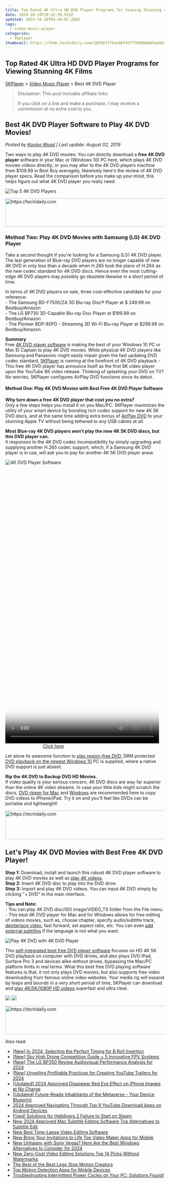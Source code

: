 ```yaml
---
title: Top Rated 4K Ultra HD DVD Player Programs for Viewing Stunning 4K Films
date: 2024-10-10T19:22:39.913Z
updated: 2024-10-18T04:49:07.286Z
tags:
  - video-music-player
categories:
  - 5kplayer
thumbnail: https://thmb.techidaily.com/5835b7f75acb6f437f70d9b6865adddf58cf9307d1c89bac2789b98350d1bacd.jpg
---
```


## Top Rated 4K Ultra HD DVD Player Programs for Viewing Stunning 4K Films

[5KPlayer](https://tools.techidaily.com/5kplayer/products/) \> [Video Music Player](https://tools.techidaily.com/5kplayer/video-music-player/) \> Best 4K DVD Player

>  Disclaimer: This post includes affiliate links
>
>  If you click on a link and make a purchase, I may receive a commission at no extra cost to you.
>

## Best 4K DVD Player Software to Play 4K DVD Movies!

 _Posted by [Kaylee Wood](https://www.quora.com/profile/Amanda-Hu-21) | Last update: August 02, 2019_

Two ways to play 4K DVD movies: You can directly download a **free 4K DVD player** software in your Mac or (Windows 10) PC here, which plays 4K DVD movies videos directly; or you may alter to the 4K DVD players machine from $109.99 in Best Buy averagely, likewisely here's the review of 4K DVD player specs. Read the comparison before you make up your mind, this helps figure out what 4K DVD player you really need.

![Top 5 4K DVD Players](https://www.5kplayer.com/video-music-player/img/multi-region-dvd-player-0603.jpg) 

<!-- affiliate ads begin -->
<a href="https://ephamedtechinc.pxf.io/c/5597632/2137211/26400" target="_top" id="2137211">
  <img src="//a.impactradius-go.com/display-ad/26400-2137211" border="0" alt="https://techidaily.com" width="728" height="90"/>
</a>
<img height="0" width="0" src="https://ephamedtechinc.pxf.io/i/5597632/2137211/26400" style="position:absolute;visibility:hidden;" border="0" />
<!-- affiliate ads end -->

### **Method Two: Play 4K DVD Movies with Samsung (LG) 4K DVD Player**

Take a second thought if you're looking for a Samsung (LG) 4K DVD player. The last generation of Blue-ray DVD players are no longer capable of new 4K DVD in only less than a decade when H.265 took the place of H.264 as the new codec standard for 4K DVD discs. Hence even the most cutting-edge 4K DVD players may possibly go obsolete likewise in a short period of time.

In terms of 4K DVD players on sale, three cost-effective candidate for your reference:  
\- The Samsung BD-F7500/ZA 3D Blu-ray Disc® Player at $ 249.99 on Bestbuy/Amazon  
\- The LG BP730 3D-Capable Blu-ray Disc Player at $199.99 on Bestbuy/Amazon  
\- The Pioneer BDP-80FD - Streaming 3D Wi-Fi Blu-ray Player at $299.98 on Bestbuy/Amazon

**Summary**  
Free [4K DVD player software](https://tools.techidaily.com/5kplayer/video-music-player/) is making the best of your Windows 10 PC or Mac El Captain to play 4K DVD movies. While physical 4K DVD players like Samsung and Panasonic might easily impair given the fast updating DVD codec standard, [5KPlayer](https://tools.techidaily.com/5kplayer/products/) is running at the forefront of 4K DVD playback - This free 4K DVD player has announce itself as the first 8K video player upon the YouTube 8K video release. Thinking of splashing your DVD on TV? No worries, 5KPlayer configures AirPlay DVD functions since its debut.

#### **Method One: Play 4K DVD Movies with Best Free 4K DVD Player Software**

**Why turn down a free 4K DVD player that cost you no extra?**  
Only a few steps helps you install it on you Mac/PC. 5KPlayer maximizes the utility of your smart device by boosting rich codec support for new 4K 5K DVD discs, and at the same time adding extra bonus of [AirPlay DVD](https://tools.techidaily.com/5kplayer/airplay/) to your stunning Apple TV without being tethered to any USB cables at all.

**Most Blue-ray 4K DVD players won't play the new 4K 5K DVD discs, but this DVD player can.**  
It responses to the 4K DVD codec incompatibility by simply upgrading and supplying another H.265 codec support, which, if a Samsung 4K DVD player is in use, will ask you to pay for another 4K 5K DVD player anew.

![4K DVD Player Software](https://www.5kplayer.com/video-music-player/img/5kp-watch-disney-movies-zjy.jpg) 

<!-- affiliate ads begin -->
<span id="1899850">
					<video width="486" height="864" style="cursor:pointer"
           poster="//a.impactradius-go.com/display-clicktoplayimage/1899850.png"
           onclick="if(!this.playClicked){this.play();this.setAttribute('controls',true);this.playClicked=true;}">
	   <source src="//a.impactradius-go.com/display-ad/14483-1899850">
	   <img src="//a.impactradius-go.com/display-clicktoplayimage/1899850.png" style="border: none; height: 100%; width: 100%; object-fit: contain">
	</video>
	<div style="width:304px;text-align:center"><a href="javascript:window.open(decodeURIComponent('https%3A%2F%2Felectronicx.pxf.io%2Fc%2F5597632%2F1899850%2F14483'), '_blank');void(0);">Click here</a></div>
</span>
<img height="0" width="0" src="https://imp.pxf.io/i/5597632/1899850/14483" style="position:absolute;visibility:hidden;" border="0" />
<!-- affiliate ads end -->

Let alone its awesome function to [play region-free DVD](https://tools.techidaily.com/5kplayer/video-music-player/), DRM protected [DVD playback on the newest Windows 10](https://tools.techidaily.com/5kplayer/video-music-player/) PC is supplied, where a native DVD support is just absent.

**Rip the 4K DVD to Backup DVD HD Movies.**  
 If video quality is your serious concern, 4K DVD discs are way far superior than the online 4K video streams. In case your little kids might scratch the discs, [DVD ripper for Mac](https://tools.techidaily.com/5kplayer/products/) and [Windows](https://tools.techidaily.com/5kplayer/products/) are recommended here to copy DVD videos to iPhone/iPad. Try it on and you'll feel like DVDs can be portable and lightweight!

<!-- affiliate ads begin -->
<a href="https://aligracehair.sjv.io/c/5597632/1868590/19272" target="_top" id="1868590">
  <img src="//a.impactradius-go.com/display-ad/19272-1868590" border="0" alt="https://techidaily.com" width="728" height="90"/>
</a>
<img height="0" width="0" src="https://aligracehair.sjv.io/i/5597632/1868590/19272" style="position:absolute;visibility:hidden;" border="0" />
<!-- affiliate ads end -->

## Let's Play 4K DVD Movies with Best Free 4K DVD Player!

**Step 1:** Download, install and launch this robust 4K DVD player software to play 4K DVD movies as well as [play 4K videos](https://tools.techidaily.com/5kplayer/video-music-player/).  
**Step 2:** Insert 4K DVD disc to play into the DVD drive.  
**Step 3:** Import and play 4K DVD videos. You can input 4K DVD simply by clicking "+ DVD" in the main interface.

**Tips and Note:**  
 \- You can play 4K DVD disc/ISO image/VIDEO\_TS folder from the File menu.  
 \- This best 4K DVD player for Mac and for Windows allows for free editing of videos movies, such as, choose chapter, specify audio/subtitle track, [deinterlace video](https://tools.techidaily.com/5kplayer/video-music-player/), fast forward, set aspect ratio, etc. You can even [add external subtitles](https://tools.techidaily.com/5kplayer/video-music-player/) if the language is not what you want.

![Play 4K DVD with 4K DVD Player](https://www.5kplayer.com/video-music-player/img/dvd-player.jpg) 

This [self-integrated best free DVD player software](https://tools.techidaily.com/5kplayer/video-music-player/) focuses on HD 4K 5K DVD playback on computer with DVD drives, and also plays DVD iPad, Surface Pro 3 and devices alike without drives, bypassing the Mac/PC platform limits in real terms. What this best free DVD playing software features is that, it not only plays DVD movies, but also supports free video downloading from famous online video websites. Your media rig will expand by leaps and bounds in a very short period of time, 5KPlayer can download and [play 4K/5K/1080P HD videos](https://tools.techidaily.com/5kplayer/video-music-player/) superfast and ultra clear.

[![](https://www.5kplayer.com/video-music-player/../button/freedownwhitewin.png)](https://tools.techidaily.com/5kplayer/products/) [![](https://www.5kplayer.com/video-music-player/../button/freedownbackmac.png)](https://tools.techidaily.com/5kplayer/products/)

<!-- affiliate ads begin -->
<a href="https://ephamedtechinc.pxf.io/c/5597632/2145009/26400" target="_top" id="2145009">
  <img src="//a.impactradius-go.com/display-ad/26400-2145009" border="0" alt="https://techidaily.com" width="728" height="90"/>
</a>
<img height="0" width="0" src="https://ephamedtechinc.pxf.io/i/5597632/2145009/26400" style="position:absolute;visibility:hidden;" border="0" />
<!-- affiliate ads end -->

<ins class="adsbygoogle"
     style="display:block"
     data-ad-format="autorelaxed"
     data-ad-client="ca-pub-7571918770474297"
     data-ad-slot="1223367746"></ins>

<ins class="adsbygoogle"
     style="display:block"
     data-ad-client="ca-pub-7571918770474297"
     data-ad-slot="8358498916"
     data-ad-format="auto"
     data-full-width-responsive="true"></ins>

<span class="atpl-alsoreadstyle">Also read:</span>
<div><ul>
<li><a href="https://fox-blue.techidaily.com/new-in-2024-selecting-the-perfect-timing-for-b-roll-insertion/"><u>[New] In 2024, Selecting the Perfect Timing for B Roll Insertion</u></a></li>
<li><a href="https://extra-guidance.techidaily.com/new-sky-high-drone-competition-guide-plus-5-innovative-fpv-systems/"><u>[New] Sky High Drone Competition Guide + 5 Innovative FPV Systems</u></a></li>
<li><a href="https://article-helps.techidaily.com/new-the-lg-bp350-review-audiovisual-performance-analysis-for-2024/"><u>[New] The LG BP350 Review Audiovisual Performance Analysis for 2024</u></a></li>
<li><a href="https://youtube-lab.techidaily.com/nveiling-profitable-practices-for-creating-youtube-trailers-for-2024/"><u>[New] Unveiling Profitable Practices for Creating YouTube Trailers for 2024</u></a></li>
<li><a href="https://article-knowledge.techidaily.com/updated-2024-approved-disappear-red-eye-effect-on-iphone-images-at-no-charge/"><u>[Updated] 2024 Approved Disappear Red Eye Effect on iPhone Images at No Charge</u></a></li>
<li><a href="https://vp-tips.techidaily.com/updated-future-ready-inhabitants-of-the-metaverse-your-device-blueprint/"><u>[Updated] Future-Ready Inhabitants of the Metaverse - Your Device Blueprint</u></a></li>
<li><a href="https://youtube-stream.techidaily.com/2024-approved-navigating-through-top-9-youtube-download-apps-on-android-devices/"><u>2024 Approved Navigating Through Top 9 YouTube Download Apps on Android Devices</u></a></li>
<li><a href="https://win-able.techidaily.com/fixed-solutions-for-helldivers-2-failure-to-start-on-steam/"><u>Fixed! Solutions for Helldivers 2 Failure to Start on Steam</u></a></li>
<li><a href="https://video-creation-software.techidaily.com/new-2024-approved-mac-subtitle-editing-software-top-alternatives-to-subtitle-edit/"><u>New 2024 Approved Mac Subtitle Editing Software Top Alternatives to Subtitle Edit</u></a></li>
<li><a href="https://video-creation-software.techidaily.com/new-best-time-lapse-video-editing-software/"><u>New Best Time-Lapse Video Editing Software</u></a></li>
<li><a href="https://video-creation-software.techidaily.com/new-bring-your-invitations-to-life-top-video-maker-apps-for-mobile/"><u>New Bring Your Invitations to Life Top Video Maker Apps for Mobile</u></a></li>
<li><a href="https://video-creation-software.techidaily.com/new-unhappy-with-sony-vegas-here-are-the-best-windows-alternatives-to-consider-for-2024/"><u>New Unhappy with Sony Vegas? Here Are the Best Windows Alternatives to Consider for 2024</u></a></li>
<li><a href="https://video-creation-software.techidaily.com/new-zero-cost-video-editing-solutions-top-14-picks-without-watermarks/"><u>New Zero-Cost Video Editing Solutions Top 14 Picks Without Watermarks</u></a></li>
<li><a href="https://video-creation-software.techidaily.com/the-best-of-the-best-lego-stop-motion-creators/"><u>The Best of the Best Lego Stop Motion Creators</u></a></li>
<li><a href="https://video-creation-software.techidaily.com/top-motion-detection-apps-for-mobile-devices/"><u>Top Motion Detection Apps for Mobile Devices</u></a></li>
<li><a href="https://win-howtos.techidaily.com/1723209781134-troubleshooting-intermittent-power-cycles-on-your-pc-solutions-found/"><u>Troubleshooting Intermittent Power Cycles on Your PC: Solutions Found!</u></a></li>
</ul></div>

